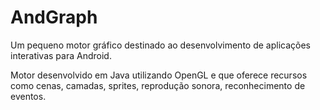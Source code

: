# AndGraph
Um pequeno motor gráfico destinado ao desenvolvimento de aplicações interativas para Android.

Motor desenvolvido em Java utilizando OpenGL e que oferece recursos como cenas, camadas, sprites, reprodução sonora, reconhecimento de eventos. 
